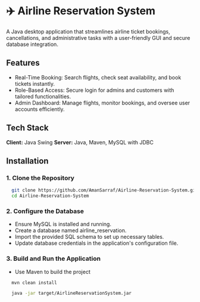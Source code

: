 
# ✈️ Airline Reservation System

A Java desktop application that streamlines airline ticket bookings, cancellations, and administrative tasks with a user-friendly GUI and secure database integration.
## Features

- Real-Time Booking: Search flights, check seat availability, and book tickets instantly.
- Role-Based Access: Secure login for admins and customers with tailored functionalities.
- Admin Dashboard: Manage flights, monitor bookings, and oversee user accounts efficiently.
## Tech Stack

**Client:** Java Swing
**Server:** Java, Maven, MySQL with JDBC
## Installation

### 1. Clone the Repository
```bash
  git clone https://github.com/AmanSarraf/Airline-Reservation-System.git
  cd Airline-Reservation-System
```
### 2. Configure the Database

- Ensure MySQL is installed and running.
- Create a database named airline_reservation.
- Import the provided SQL schema to set up necessary tables.
- Update database credentials in the application's configuration file.

### 3. Build and Run the Application
- Use Maven to build the project
```bash
  mvn clean install
```
```bash
  java -jar target/AirlineReservationSystem.jar
```
